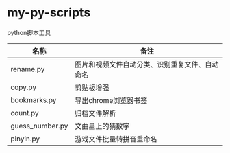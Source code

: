 # my-py-scripts
python脚本工具

|名称|备注|
|-|-|
|rename.py|图片和视频文件自动分类、识别重复文件、自动命名|
|copy.py|剪贴板增强|
|bookmarks.py|导出chrome浏览器书签|
|count.py|归档文件解析|
|guess_number.py|文曲星上的猜数字|
|pinyin.py|游戏文件批量转拼音重命名|